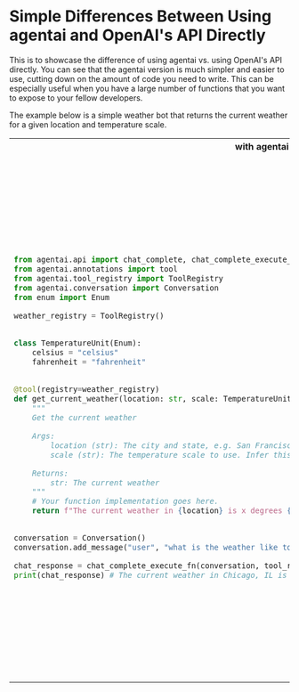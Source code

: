 # Simple Differences Between Using agentai and OpenAI's API Directly

This is to showcase the difference of using agentai vs. using OpenAI's API directly. You can see that the agentai version is much simpler and easier to use, cutting down on the amount of code you need to write. This can be especially useful when you have a large number of functions that you want to expose to your fellow developers.

The example below is a simple weather bot that returns the current weather for a given location and temperature scale.

<table>
<tr>
<th>with agentai</th>
<th>without  agentai</th>
</tr>
<tr>
<td>

```python
from agentai.api import chat_complete, chat_complete_execute_fn
from agentai.annotations import tool
from agentai.tool_registry import ToolRegistry
from agentai.conversation import Conversation
from enum import Enum

weather_registry = ToolRegistry()


class TemperatureUnit(Enum):
    celsius = "celsius"
    fahrenheit = "fahrenheit"


@tool(registry=weather_registry)
def get_current_weather(location: str, scale: TemperatureUnit) -> str:
    """
    Get the current weather

    Args:
        location (str): The city and state, e.g. San Francisco, CA
        scale (str): The temperature scale to use. Infer this from the user's location.

    Returns:
        str: The current weather
    """
    # Your function implementation goes here.
    return f"The current weather in {location} is x degrees {scale}"


conversation = Conversation()
conversation.add_message("user", "what is the weather like today in Chicago?")

chat_response = chat_complete_execute_fn(conversation, tool_registry=weather_registry, model="gpt-3.5-turbo")
print(chat_response) # The current weather in Chicago, IL is x degrees fahrenheit

```

</td>
<td>

```python
import openai
import json
from enum import Enum

class TemperatureUnit(Enum):
    celsius = "celsius"
    fahrenheit = "fahrenheit"

def get_current_weather(location: str, scale: TemperatureUnit) -> str:
    """
    Get the current weather

    Args:
        location (str): The city and state, e.g. San Francisco, CA
        scale (str): The temperature scale to use. Infer this from the user's location.

    Returns:
        str: The current weather
    """
    # Your function implementation goes here.
    return f"The current weather in {location} is x degrees {scale}"

get_current_weather_function = [
    {
        "name": "get_current_weather",
        "description": "Get the current weather for a specific location and temperature scale.",
        "parameters": {
            "type": "object",
            "properties": {
                "location": {
                    "type": "string",
                    "description": "The location for which you want to retrieve the weather, e.g., 'New York, NY'."
                },
                "scale": {
                    "type": "string",
                    "enum": ["celsius", "fahrenheit"],
                    "description": "The preferred temperature scale for the location. Choose between 'celsius' or 'fahrenheit'."
                }
            },
            "required": ["location", "scale"]
        }
    }
]

response = openai.ChatCompletion.create(
    model="gpt-3.5-turbo",
    messages=[{"role": "user", "content": "what is the current weather like today in Chicago?"}],
    functions=get_current_weather_function,
    function_call="auto",
)

json_response = json.loads(response["choices"][0]["message"]["function_call"]["arguments"])
print(json_response)  # {'location': 'Chicago, IL', 'unit': 'fahrenheit'}
print(get_current_weather(**json_response))  # The current weather in Chicago, IL is x degrees fahrenheit

```

</td>
</tr>
</table>
